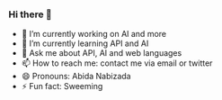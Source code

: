 ### Hi there 👋


- 🔭 I’m currently working on AI and more
- 🌱 I’m currently learning API and AI
- 💬 Ask me about API, AI and web languages
- 📫 How to reach me: contact me via email or twitter
- 😄 Pronouns: Abida Nabizada
- ⚡ Fun fact: Sweeming

